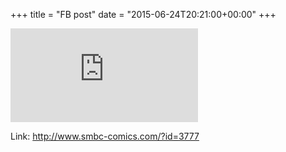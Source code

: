 +++
title = "FB post"
date = "2015-06-24T20:21:00+00:00"
+++



![Photo](https://external.xx.fbcdn.net/safe_image.php?d=AQDwldFoSqyebKsi&w=130&h=130&url=http%3A%2F%2Fwww.smbc-comics.com%2Fcomics%2F1435158838-20150624.png&cfs=1&_nc_hash=AQCr50rlwJu1aMxC)


Link: http://www.smbc-comics.com/?id=3777
